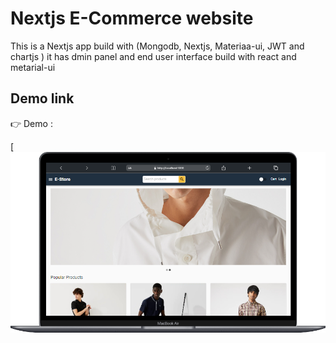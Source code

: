# Nextjs E-Commerce website

This is a Nextjs app build with (Mongodb, Nextjs, Materiaa-ui, JWT and chartjs ) 
it has dmin panel and end user interface build with react and metarial-ui

## Demo link

👉 Demo : 

[![IMAGE ALT TEXT HERE](Estore.png)
